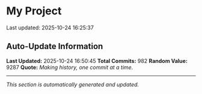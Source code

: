 # My Project


Last updated: 2025-10-24 16:25:37





























































































































































































































































































































































































































































































































































































































































































































































































































































































































































































































































































































































































































































































































































































































## Auto-Update Information

**Last Updated:** 2025-10-24 16:50:45
**Total Commits:** 982
**Random Value:** 9287
**Quote:** _Making history, one commit at a time._

---
_This section is automatically generated and updated._